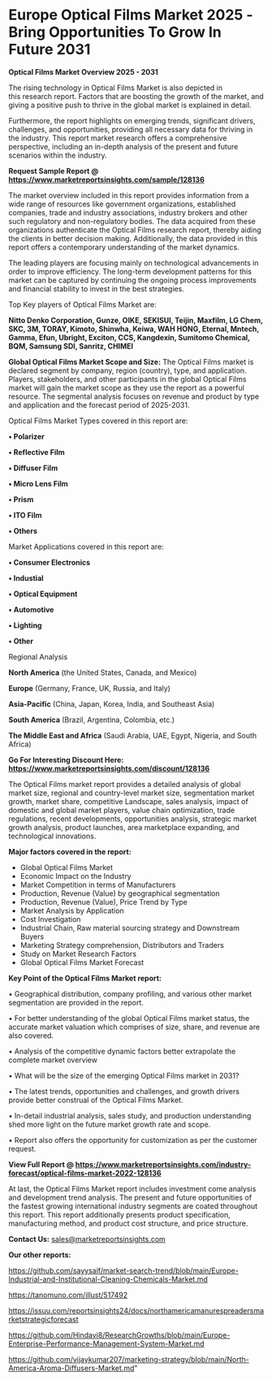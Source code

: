 # Europe Optical Films Market 2025 -Bring Opportunities To Grow In Future 2031

<Strong> Optical Films Market Overview 2025 - 2031</strong>

The rising technology in Optical Films Market is also depicted in this research report. Factors that are boosting the growth of the market, and giving a positive push to thrive in the global market is explained in detail.

Furthermore, the report highlights on emerging trends, significant drivers, challenges, and opportunities, providing all necessary data for thriving in the industry. This report market research offers a comprehensive perspective, including an in-depth analysis of the present and future scenarios within the industry.

<strong>Request Sample Report @ <a href=https://www.marketreportsinsights.com/sample/128136>https://www.marketreportsinsights.com/sample/128136</a></strong>

The market overview included in this report provides information from a wide range of resources like government organizations, established companies, trade and industry associations, industry brokers and other such regulatory and non-regulatory bodies. The data acquired from these organizations authenticate the Optical Films research report, thereby aiding the clients in better decision making. Additionally, the data provided in this report offers a contemporary understanding of the market dynamics.

The leading players are focusing mainly on technological advancements in order to improve efficiency. The long-term development patterns for this market can be captured by continuing the ongoing process improvements and financial stability to invest in the best strategies.

Top Key players of Optical Films Market are:

<strong>Nitto Denko Corporation, Gunze, OIKE, SEKISUI, Teijin, Maxfilm, LG Chem, SKC, 3M, TORAY, Kimoto, Shinwha, Keiwa, WAH HONG, Eternal, Mntech, Gamma, Efun, Ubright, Exciton, CCS, Kangdexin, Sumitomo Chemical, BQM, Samsung SDI, Sanritz, CHIMEI</strong>

<strong><b>Global Optical Films Market Scope and Size:</b></strong>
The Optical Films market is declared segment by company, region (country), type, and application. Players, stakeholders, and other participants in the global Optical Films market will gain the market scope as they use the report as a powerful resource. The segmental analysis focuses on revenue and product by type and application and the forecast period of 2025-2031.

Optical Films Market Types covered in this report are:

<strong>• Polarizer

• Reflective Film

• Diffuser Film

• Micro Lens Film

• Prism

• ITO Film

• Others</strong>

Market Applications covered in this report are:

<strong>• Consumer Electronics

• Industial

• Optical Equipment

• Automotive

• Lighting

• Other</strong> 

Regional Analysis

<strong>North America</strong> (the United States, Canada, and Mexico)

<strong>Europe</strong> (Germany, France, UK, Russia, and Italy)

<strong>Asia-Pacific</strong> (China, Japan, Korea, India, and Southeast Asia)

<strong>South America</strong> (Brazil, Argentina, Colombia, etc.)

<strong>The Middle East and Africa</strong> (Saudi Arabia, UAE, Egypt, Nigeria, and South Africa)

<strong>Go For Interesting Discount Here: <a href=https://www.marketreportsinsights.com/discount/128136>https://www.marketreportsinsights.com/discount/128136</a></strong>

The Optical Films market report provides a detailed analysis of global market size, regional and country-level market size, segmentation market growth, market share, competitive Landscape, sales analysis, impact of domestic and global market players, value chain optimization, trade regulations, recent developments, opportunities analysis, strategic market growth analysis, product launches, area marketplace expanding, and technological innovations.

<strong><b>Major factors covered in the report:</b></strong>
<ul>
  <li>Global Optical Films Market </li>
  <li>Economic Impact on the Industry</li>
  <li>Market Competition in terms of Manufacturers</li>
  <li>Production, Revenue (Value) by geographical segmentation</li>
  <li>Production, Revenue (Value), Price Trend by Type</li>
  <li>Market Analysis by Application</li>
  <li>Cost Investigation</li>
  <li>Industrial Chain, Raw material sourcing strategy and Downstream Buyers</li>
  <li>Marketing Strategy comprehension, Distributors and Traders</li>
  <li>Study on Market Research Factors</li>
  <li>Global Optical Films Market Forecast</li>
</ul>

<strong><b>Key Point of the Optical Films Market report:</b></strong>

• Geographical distribution, company profiling, and various other market segmentation are provided in the report.

• For better understanding of the global Optical Films market status, the accurate market valuation which comprises of size, share, and revenue are also covered.

• Analysis of the competitive dynamic factors better extrapolate the complete market overview

• What will be the size of the emerging Optical Films market in 2031?

• The latest trends, opportunities and challenges, and growth drivers provide better construal of the Optical Films Market.

• In-detail industrial analysis, sales study, and production understanding shed more light on the future market growth rate and scope.

• Report also offers the opportunity for customization as per the customer request.

<strong><b>View Full Report @ <a href=https://www.marketreportsinsights.com/industry-forecast/optical-films-market-2022-128136>https://www.marketreportsinsights.com/industry-forecast/optical-films-market-2022-128136</a></b></strong>


At last, the Optical Films Market report includes investment come analysis and development trend analysis. The present and future opportunities of the fastest growing international industry segments are coated throughout this report. This report additionally presents product specification, manufacturing method, and product cost structure, and price structure.

<strong>Contact Us:</strong>
sales@marketreportsinsights.com

<strong>Our other reports:</strong>

<a href=https://github.com/sayysaif/market-search-trend/blob/main/Europe-Industrial-and-Institutional-Cleaning-Chemicals-Market.md>https://github.com/sayysaif/market-search-trend/blob/main/Europe-Industrial-and-Institutional-Cleaning-Chemicals-Market.md</a>

<a href=https://tanomuno.com/illust/517492>https://tanomuno.com/illust/517492</a>

<a href=https://issuu.com/reportsinsights24/docs/northamericamanurespreadersmarketstrategicforecast>https://issuu.com/reportsinsights24/docs/northamericamanurespreadersmarketstrategicforecast</a>

<a href=https://github.com/Hindavi8/ResearchGrowths/blob/main/Europe-Enterprise-Performance-Management-System-Market.md>https://github.com/Hindavi8/ResearchGrowths/blob/main/Europe-Enterprise-Performance-Management-System-Market.md</a>

<a href=https://github.com/vijaykumar207/marketing-strategy/blob/main/North-America-Aroma-Diffusers-Market.md>https://github.com/vijaykumar207/marketing-strategy/blob/main/North-America-Aroma-Diffusers-Market.md</a>"
